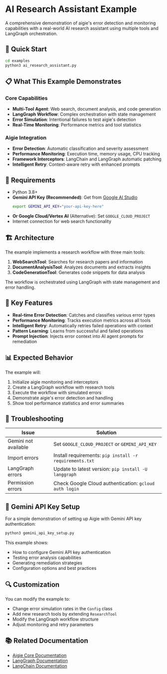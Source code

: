 # AI Research Assistant Example

A comprehensive demonstration of aigie's error detection and monitoring capabilities with a real-world AI research assistant using multiple tools and LangGraph orchestration.

## 🚀 Quick Start

```bash
cd examples
python3 ai_research_assistant.py
```

## 📋 What This Example Demonstrates

### Core Capabilities
- **Multi-Tool Agent**: Web search, document analysis, and code generation
- **LangGraph Workflow**: Complex orchestration with state management
- **Error Simulation**: Intentional failures to test aigie's detection
- **Real-Time Monitoring**: Performance metrics and tool statistics

### Aigie Integration
- **Error Detection**: Automatic classification and severity assessment
- **Performance Monitoring**: Execution time, memory usage, CPU tracking
- **Framework Interceptors**: LangChain and LangGraph automatic patching
- **Intelligent Retry**: Context-aware retry with enhanced prompts

## 🔧 Requirements

- Python 3.8+
- **Gemini API Key (Recommended)**: Get from [Google AI Studio](https://makersuite.google.com/app/apikey)
  ```bash
  export GEMINI_API_KEY="your-api-key-here"
  ```
- **Or Google Cloud/Vertex AI** (Alternative): Set `GOOGLE_CLOUD_PROJECT`
- Internet connection for web search functionality

## 🏗️ Architecture

The example implements a research workflow with three main tools:

1. **WebSearchTool**: Searches for research papers and information
2. **DocumentAnalysisTool**: Analyzes documents and extracts insights
3. **CodeGenerationTool**: Generates code snippets for data analysis

The workflow is orchestrated using LangGraph with state management and error handling.

## 🎯 Key Features

- **Real-time Error Detection**: Catches and classifies various error types
- **Performance Monitoring**: Tracks execution metrics across all tools
- **Intelligent Retry**: Automatically retries failed operations with context
- **Pattern Learning**: Learns from successful and failed operations
- **Prompt Injection**: Injects error context into AI agent prompts for remediation

## 📊 Expected Behavior

The example will:
1. Initialize aigie monitoring and interceptors
2. Create a LangGraph workflow with research tools
3. Execute the workflow with simulated errors
4. Demonstrate aigie's error detection and handling
5. Show tool performance statistics and error summaries

## 🚨 Troubleshooting

| Issue | Solution |
|-------|----------|
| Gemini not available | Set `GOOGLE_CLOUD_PROJECT` or `GEMINI_API_KEY` |
| Import errors | Install requirements: `pip install -r requirements.txt` |
| LangGraph errors | Update to latest version: `pip install -U langgraph` |
| Permission errors | Check Google Cloud authentication: `gcloud auth login` |

## 🔧 Gemini API Key Setup

For a simple demonstration of setting up Aigie with Gemini API key authentication:

```bash
python3 gemini_api_key_setup.py
```

This example shows:
- How to configure Gemini API key authentication
- Testing error analysis capabilities
- Generating remediation strategies
- Configuration options and best practices

## 🔍 Customization

You can modify the example to:
- Change error simulation rates in the `Config` class
- Add new research tools by extending `ResearchTool`
- Modify the LangGraph workflow structure
- Adjust monitoring and retry parameters

## 📚 Related Documentation

- [Aigie Core Documentation](../README.md)
- [LangGraph Documentation](https://langchain-ai.github.io/langgraph/)
- [LangChain Documentation](https://python.langchain.com/)
